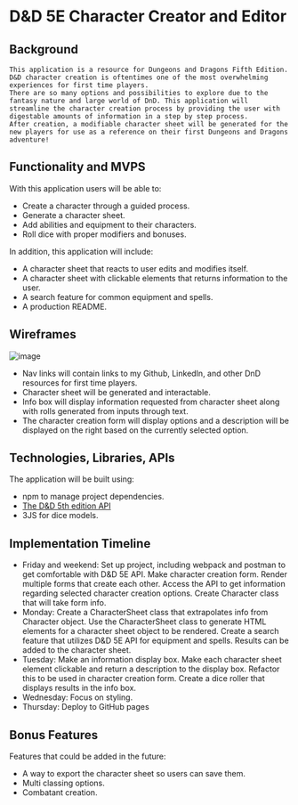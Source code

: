 # D&D 5E Character Creator and Editor

## Background
    This application is a resource for Dungeons and Dragons Fifth Edition. D&D character creation is oftentimes one of the most overwhelming experiences for first time players. 
    There are so many options and possibilities to explore due to the fantasy nature and large world of DnD. This application will streamline the character creation process by providing the user with digestable amounts of information in a step by step process. 
    After creation, a modifiable character sheet will be generated for the new players for use as a reference on their first Dungeons and Dragons adventure!
 
 ## Functionality and MVPS
 With this application users will be able to:
  - Create a character through a guided process.
  - Generate a character sheet.
  - Add abilities and equipment to their characters.
  - Roll dice with proper modifiers and bonuses.

In addition, this application will include:
  - A character sheet that reacts to user edits and modifies itself.
  - A character sheet with clickable elements that returns information to the user.
  - A search feature for common equipment and spells.
  - A production README.

## Wireframes
![image](https://user-images.githubusercontent.com/86497399/131964592-d2ed364f-a1c5-4e82-a039-be7eab69ab24.png)
- Nav links will contain links to my Github, LinkedIn, and other DnD resources for first time players.
- Character sheet will be generated and interactable.
- Info box will display information requested from character sheet along with rolls generated from inputs through text.
- The character creation form will display options and a description will be displayed on the right based on the currently selected option.

## Technologies, Libraries, APIs
The application will be built using: 
  - npm to manage project dependencies.
  - [The D&D 5th edition API](http://www.dnd5eapi.co/)
  - 3JS for dice models.

## Implementation Timeline
  - Friday and weekend: Set up project, including webpack and postman to get comfortable with D&D 5E API. Make character creation form. Render multiple forms that create each other. Access the API to get information regarding selected character creation options. Create Character class that will take form info. 
  - Monday: Create a CharacterSheet class that extrapolates info from Character object. Use the CharacterSheet class to generate HTML elements for a character sheet object to be rendered. Create a search feature that utilizes D&D 5E API for equipment and spells. Results can be added to the character sheet.
  - Tuesday: Make an information display box. Make each character sheet element clickable and return a description to the display box. Refactor this to be used in character creation form. Create a dice roller that displays results in the info box.
  - Wednesday: Focus on styling.
  - Thursday: Deploy to GitHub pages

## Bonus Features
Features that could be added in the future: 
  - A way to export the character sheet so users can save them.
  - Multi classing options.
  - Combatant creation.
